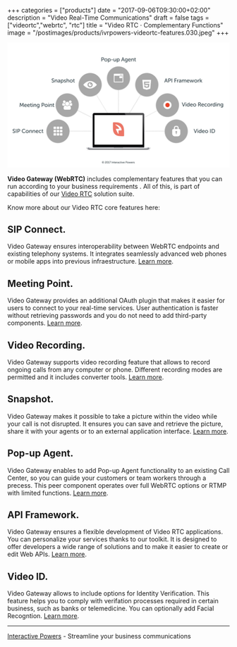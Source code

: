 +++
categories = ["products"]
date = "2017-09-06T09:30:00+02:00"
description = "Video Real-Time Communications"
draft = false
tags = ["videortc","webrtc", "rtc"]
title = "Video RTC · Complementary Functions"
image = "/postimages/products/ivrpowers-videortc-features.030.jpeg"
+++

![VideoRTC Complementary Functions](/postimages/products/ivrpowers-videortc-features.030.jpeg)

**Video Gateway (WebRTC)** includes complementary features that you can run according to your business requirements . All of this, is part of capabilities of our [Video RTC](http://videortc.ivrpowers.com) solution suite.

Know more about our Video RTC core features here:
	
## SIP Connect.
Video Gateway ensures interoperability between WebRTC endpoints and existing telephony systems. It integrates seamlessly advanced web phones or mobile apps into previous infraestructure. [Learn more](http://blog.ivrpowers.com/post/products/video-rtc-sip-connect/).


## Meeting Point.
Video Gateway provides an additional OAuth plugin that makes it easier for users to connect to your real-time services. User authentication is faster without retrieving passwords and you do not need to add third-party components. [Learn more](http://blog.ivrpowers.com/post/products/video-rtc-meeting-point/ ).


## Video Recording.
Video Gateway supports video recording feature that allows to record ongoing calls from any computer or phone. Different recording modes are permitted and it includes converter tools. [Learn more](http://blog.ivrpowers.com/post/products/video-rtc-video-recording/).

	
## Snapshot.
Video Gateway makes it possible to take a picture within the video while your call is not disrupted. It ensures you can save and retrieve the picture, share it with your agents or to an external application interface. [Learn more](http://blog.ivrpowers.com/post/products/video-rtc-snapshot/ ).


## Pop-up Agent.
Video Gateway enables to add Pop-up Agent functionality to an existing Call Center, so you can guide your customers or team workers through a precess. This peer component operates over full WebRTC options or RTMP with limited functions. [Learn more](http://blog.ivrpowers.com/post/products/video-rtc-pop-up-agent/).


## API Framework.
Video Gateway ensures a flexible development of Video RTC applications. You can personalize your services thanks to our toolkit. It is designed to offer developers a wide range of solutions and to make it easier to create or edit Web APIs. [Learn more](http://blog.ivrpowers.com/post/products/video-rtc-api-framework/).


## Video ID.
Video Gateway allows to include options for Identity Verification. This feature helps you to comply with verifation processes required in certain business, such as banks or telemedicine. You can optionally add Facial Recogntion. [Learn more](http://blog.ivrpowers.com/post/products/video-rtc-video-id/).


---
[Interactive Powers](http://www.ivrpowers.com/) - Streamline your business communications